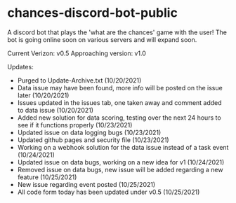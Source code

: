 # chances-discord-bot-public
A discord bot that plays the 'what are the chances' game with the user! The bot is going online soon on various servers and will expand soon.

Current Verizon: v0.5
Approaching version: v1.0

Updates:
- Purged to Update-Archive.txt (10/20/2021)
- Data issue may have been found, more info will be posted on the issue later (10/20/2021)
- Issues updated in the issues tab, one taken away and comment added to data issue (10/20/2021)
- Added new solution for data scoring, testing over the next 24 hours to see if it functions properly (10/23/2021)
- Updated issue on data logging bugs (10/23/2021)
- Updated github pages and security file (10/23/2021)
- Working on a webhook solution for the data issue instead of a task event (10/24/2021)
- Updated issue on data bugs, working on a new idea for v1 (10/24/2021)
- Removed issue on data bugs, new issue will be added regarding a new feature (10/25/2021)
- New issue regarding event posted (10/25/2021)
- All code form today has been updated under v0.5 (10/25/2021)
